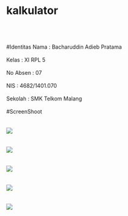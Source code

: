 # kalkulator
<br><br><br>
#Identitas
Nama  : Bacharuddin Adieb Pratama<br><br>
Kelas : XI RPL 5<br><br>
No Absen : 07<br><br>
NIS : 4682/1401.070<br><br>
Sekolah : SMK Telkom Malang<br><br>
#ScreenShoot
<br><br><br>
<img src="https://cloud.githubusercontent.com/assets/22101214/19934125/342b24dc-a148-11e6-9786-44a2157528be.PNG">
<br><br><br>
<img src="https://cloud.githubusercontent.com/assets/22101214/19934129/343596b0-a148-11e6-96d1-be56f6fe5780.PNG">
<br><br><br>
<img src="https://cloud.githubusercontent.com/assets/22101214/19934127/34318f70-a148-11e6-9eed-e3f1195582f3.PNG">
<br><br><br>
<img src="https://cloud.githubusercontent.com/assets/22101214/19934126/3431bdec-a148-11e6-85c6-59631ac7ed5e.PNG">
<br><br><br>
<img src="https://cloud.githubusercontent.com/assets/22101214/19934128/3434cff0-a148-11e6-9937-9aa31727966d.PNG">

